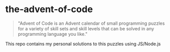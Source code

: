 # the-advent-of-code
> "Advent of Code is an Advent calendar of small programming puzzles for a variety of skill sets and skill levels that can be solved in any programming language you like."

This repo contains my personal solutions to this puzzles using JS/Node.js
